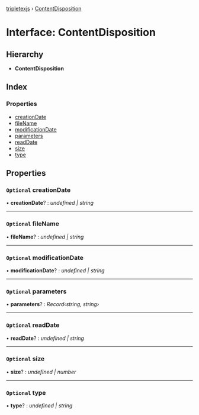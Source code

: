 [tripletexjs](../README.md) › [ContentDisposition](contentdisposition.md)

# Interface: ContentDisposition

## Hierarchy

* **ContentDisposition**

## Index

### Properties

* [creationDate](contentdisposition.md#optional-creationdate)
* [fileName](contentdisposition.md#optional-filename)
* [modificationDate](contentdisposition.md#optional-modificationdate)
* [parameters](contentdisposition.md#optional-parameters)
* [readDate](contentdisposition.md#optional-readdate)
* [size](contentdisposition.md#optional-size)
* [type](contentdisposition.md#optional-type)

## Properties

### `Optional` creationDate

• **creationDate**? : *undefined | string*

___

### `Optional` fileName

• **fileName**? : *undefined | string*

___

### `Optional` modificationDate

• **modificationDate**? : *undefined | string*

___

### `Optional` parameters

• **parameters**? : *Record‹string, string›*

___

### `Optional` readDate

• **readDate**? : *undefined | string*

___

### `Optional` size

• **size**? : *undefined | number*

___

### `Optional` type

• **type**? : *undefined | string*
